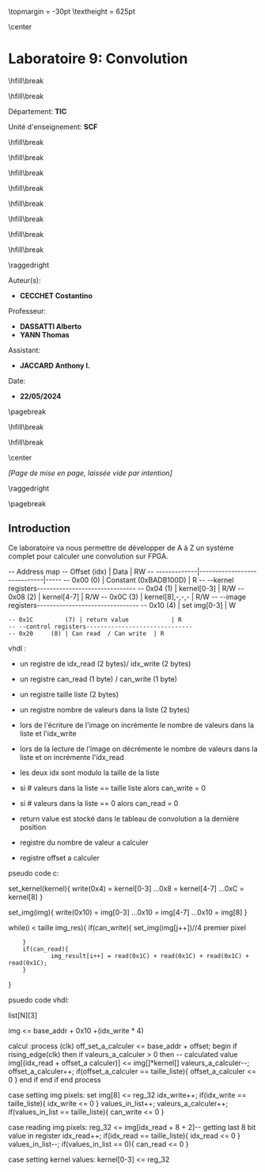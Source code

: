\topmargin = -30pt
\textheight = 625pt

\center

# **Laboratoire 9: Convolution**

\hfill\break

\hfill\break

Département: **TIC**

Unité d'enseignement: **SCF**

\hfill\break

\hfill\break

\hfill\break

\hfill\break

\hfill\break

\hfill\break

\hfill\break

\hfill\break

\raggedright

Auteur(s):

- **CECCHET Costantino**

Professeur:

- **DASSATTI Alberto**
- **YANN Thomas**
  
Assistant:

- **JACCARD Anthony I.**

Date:

- **22/05/2024**

\pagebreak

\hfill\break

\hfill\break

\center

*\[Page de mise en page, laissée vide par intention\]*

\raggedright

\pagebreak

## **Introduction**

Ce laboratoire va nous permettre de développer de A à Z un système complet pour calculer une convolution sur FPGA.


-- Address map
    -- Offset (idx) | Data                        | RW
    -- -------------|-----------------------------|-----
    -- 0x00	    (0) | Constant (0xBADB100D)   | R
    -- --kernel registers-------------------------------
    -- 0x04	    (1) | kernel[0-3]             | R/W
    -- 0x08	    (2) | kernel[4-7]             | R/W
    -- 0x0C	    (3) | kernel[8],-,-,-         | R/W
    -- --image registers--------------------------------
    -- 0x10	    (4) | set img[0-3]      	  | W

    -- 0x1C         (7) | return value            | R
    -- --control registers------------------------------
    -- 0x20     (8) | Can read  / Can write  | R

vhdl :

- un registre de idx_read (2 bytes)/ idx_write (2 bytes)
- un registre can_read (1 byte) / can_write (1 byte) 
- un registre taille liste (2 bytes)
- un registre nombre de valeurs dans la liste (2 bytes)

- lors de l'écriture de l'image on incrémente le nombre de valeurs dans la liste et l'idx_write
- lors de la lecture de l'image on décrémente le nombre de valeurs dans la liste et on incrémente l'idx_read
- les deux idx sont modulo la taille de la liste

- si # valeurs dans la liste == taille liste alors can_write = 0
- si # valeurs dans la liste == 0 alors can_read = 0
- return value est stocké dans le tableau de convolution a la dernière position
- registre du nombre de valeur a calculer
- registre offset a calculer


pseudo code c:

set_kernel(kernel){
        write(0x4) = kernel[0-3]
        ...0x8 = kernel[4-7]
        ...0xC = kernel[8]
}

set_img(img){
        write(0x10) = img[0-3]
        ...0x10 = img[4-7]
        ...0x10 = img[8]
}

while(i < taille img_res){
        if(can_write){
                set_img(img[j++])//4 premier pixel
                
        }
        if(can_read){
                img_result[i++] = read(0x1C) + read(0x1C) + read(0x1C) + read(0x1C);
        }
}

psuedo code vhdl:

list[N][3]

img <= base_addr + 0x10 +(idx_write * 4)


calcul :process (clk)
off_set_a_calculer <= base_addr + offset;
begin
        if rising_edge(clk) then
                if valeurs_a_calculer > 0 then
                        -- calculated value
                        img[(idx_read + offset_a calculer)] <= img[]*kernel[]
                        valeurs_a_calculer--;
                        offset_a_calculer++;
                        if(offset_a_calculer == taille_liste){
                                offset_a_calculer <= 0
                        }
                end if
        end if
end process

case setting img pixels:
                set img[8] <= reg_32
                idx_write++;
                if(idx_write == taille_liste){
                        idx_write <= 0
                }
                values_in_list++;
                valeurs_a_calculer++;
                if(values_in_list == taille_liste){
                        can_write <= 0
                }

case reading img pixels:
                reg_32 <= img[idx_read + 8 + 2]-- getting last 8 bit value in register
                idx_read++;
                if(idx_read == taille_liste){
                        idx_read <= 0
                }
                values_in_list--;
                if(values_in_list == 0){
                        can_read <= 0
                }

case setting kernel values:
                kernel[0-3] <= reg_32 
